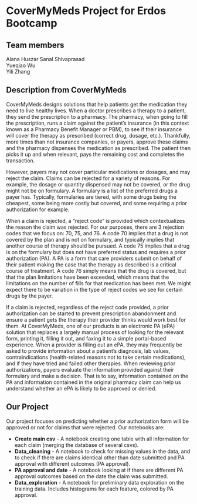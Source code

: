# CoverMyMeds Project for Erdos Bootcamp

## Team members
Alana Huszar
Sanal Shivaprasad  
Yueqiao Wu  
Yili Zhang  


## Description from CoverMyMeds
CoverMyMeds designs solutions that help patients get the medication they need
to live healthy lives. When a doctor prescribes a therapy to a patient, they send the
prescription to a pharmacy. The pharmacy, when going to fill the prescription, runs a
claim against the patient’s insurance (in this context known as a Pharmacy Benefit
Manager or PBM), to see if their insurance will cover the therapy as prescribed (correct
drug, dosage, etc.). Thankfully, more times than not insurance companies, or payers,
approve these claims and the pharmacy dispenses the medication as prescribed. The
patient then picks it up and when relevant, pays the remaining cost and completes the
transaction.

However, payers may not cover particular medications or dosages, and may reject the
claim. Claims can be rejected for a variety of reasons. For example, the dosage or
quantity dispensed may not be covered, or the drug might not be on formulary. A
formulary is a list of the preferred drugs a payer has. Typically, formularies are tiered,
with some drugs being the cheapest, some being more costly but covered, and some
requiring a prior authorization for example.

When a claim is rejected, a “reject code” is provided which contextualizes the reason
the claim was rejected. For our purposes, there are 3 rejection codes that we focus on:
70, 75, and 76. A code 70 implies that a drug is not covered by the plan and is not on formulary,
and typically implies that another course of therapy should be pursued. A
code 75 implies that a drug is on the formulary but does not have preferred status and
requires a prior authorization (PA). A PA is a form that care providers submit on behalf
of their patient making the case that the therapy as described is a critical course of
treatment. A code 76 simply means that the drug is covered, but that the plan
limitations have been exceeded, which means that the limitations on the number of fills
for that medication has been met. We might expect there to be variation in the type of
reject codes we see for certain drugs by the payer.

If a claim is rejected, regardless of the reject code provided, a prior authorization can be
started to prevent prescription abandonment and ensure a patient gets the therapy their
provider thinks would work best for them. At CoverMyMeds, one of our products is an
electronic PA (ePA) solution that replaces a largely manual process of looking for the
relevant form, printing it, filling it out, and faxing it to a simple portal-based experience.
When a provider is filling out an ePA, they may frequently be asked to provide
information about a patient’s diagnosis, lab values, contraindications (health-related
reasons not to take certain medications), and if they have tried and failed other
therapies. When reviewing prior authorizations, payers evaluate the information
provided against their formulary and make a decision. That is to say, information
contained on the PA and information contained in the original pharmacy claim can help
us understand whether an ePA is likely to be approved or denied.

## Our Project
Our project focuses on predicting whether a prior authorization form will be approved or not for claims that were rejected. Our notebooks are:
+ **Create main csv** - A notebook creating one table with all information for each claim (merging the database of several csvs).
+ **Data_cleaning** - A notebook to check for missing values in the data, and to check if there are claims identical other than date submitted and PA approval with different outcomes (PA approval).
+ **PA approval and date** - A notebook looking at if there are different PA approval outcomes based on the date the claim was submitted.
+ **Data_exploration** - A notebook for preliminary data exploration on the training data. Includes histograms for each feature, colored by PA approval.



